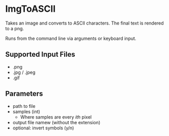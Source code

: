 # ImgToASCII

Takes an image and converts to ASCII characters. The final text is rendered to a png.

Runs from the command line via arguments or keyboard input.

## Supported Input Files
- .png
- .jpg / .jpeg
- .gif

## Parameters
- path to file
- samples (int)
  - Where samples are every _ith_ pixel
- output file namew (without the extension)
- optional: invert symbols (y/n)
